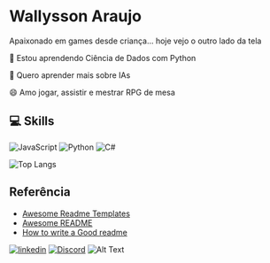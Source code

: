 # Wallysson Araujo

Apaixonado em games desde criança... hoje vejo o outro lado da tela

🧠 Estou aprendendo Ciência de Dados com Python

🤔 Quero aprender mais sobre IAs

😄 Amo jogar, assistir e mestrar RPG de mesa

## 💻 Skills
![JavaScript](https://img.shields.io/badge/JavaScript-000?style=for-the-badge&logo=javascript)  ![Python](https://img.shields.io/badge/Python-000?style=for-the-badge&logo=python)  ![C#](https://img.shields.io/badge/C%23-000?style=for-the-badge&logo=c-sharp&logoColor=823085)

![Top Langs](https://github-readme-stats-git-masterrstaa-rickstaa.vercel.app/api/top-langs/?username=WallyssonChristian&bg_color=000&border_color=30A3DC&title_color=E94D5F&text_color=FFF)
## Referência

 - [Awesome Readme Templates](https://awesomeopensource.com/project/elangosundar/awesome-README-templates)
 - [Awesome README](https://github.com/matiassingers/awesome-readme)
 - [How to write a Good readme](https://bulldogjob.com/news/449-how-to-write-a-good-readme-for-your-github-project)



[![linkedin](https://img.shields.io/badge/linkedin-0A66C2?style=for-the-badge&logo=linkedin&logoColor=white)](https://www.linkedin.com/in/wallysson-araujo-803731142/)  [![Discord](https://img.shields.io/badge/Discord-000?style=for-the-badge&logo=discord)](https://discordapp.com/users/282621867896995840)
![Alt Text](https://raw.githubusercontent.com/saadeghi/saadeghi/master/dino.gif)